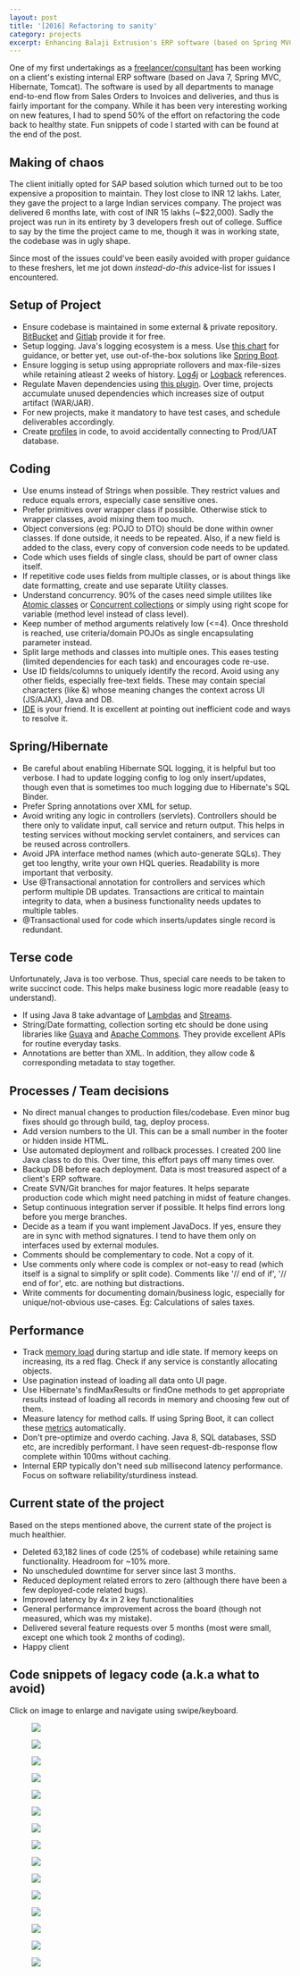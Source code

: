 ```yaml
---
layout: post
title: '[2016] Refactoring to sanity'
category: projects
excerpt: Enhancing Balaji Extrusion's ERP software (based on Spring MVC).
---
```


One of my first undertakings as a [freelancer/consultant](http://deepakvadgama.com/blog/circle-into-tangent/) has been working on a client's existing internal ERP software (based on Java 7, Spring MVC, Hibernate, Tomcat). 
The software is used by all departments to manage end-to-end flow from Sales Orders to Invoices and deliveries, and thus is fairly important for the company. 
While it has been very interesting working on new features, I had to spend 50% of the effort on refactoring the code back to healthy state. 
Fun snippets of code I started with can be found at the end of the post. 

## Making of chaos
The client initially opted for SAP based solution which turned out to be too expensive a proposition to maintain. They lost close to INR 12 lakhs.
Later, they gave the project to a large Indian services company. The project was delivered 6 months late, with cost of INR 15 lakhs (~$22,000).
Sadly the project was run in its entirety by 3 developers fresh out of college.
Suffice to say by the time the project came to me, though it was in working state, the codebase was in ugly shape.
 
Since most of the issues could've been easily avoided with proper guidance to these freshers, 
let me jot down *instead-do-this* advice-list for issues I encountered.

## Setup of Project
- Ensure codebase is maintained in some external & private repository. [BitBucket](http://bitbucket.org) and [Gitlab](http://gitlab.com) provide it for free.
- Setup logging. Java's logging ecosystem is a mess. Use [this chart](http://www.slf4j.org/images/legacy.png) for guidance, or better yet, use out-of-the-box solutions like [Spring Boot](http://projects.spring.io/spring-boot/).
- Ensure logging is setup using appropriate rollovers and max-file-sizes while retaining atleast 2 weeks of history. [Log4j](https://logging.apache.org/log4php/docs/appenders/rolling-file.html) or [Logback](http://stackoverflow.com/a/14199642/3494368) references. 
- Regulate Maven dependencies using [this plugin](https://maven.apache.org/plugins/maven-dependency-plugin/analyze-mojo.html). Over time, projects accumulate unused dependencies which increases size of output artifact (WAR/JAR).
- For new projects, make it mandatory to have test cases, and schedule deliverables accordingly.
- Create [profiles](https://docs.spring.io/spring-boot/docs/.../boot-features-profiles.html) in code, to avoid accidentally connecting to Prod/UAT database.

## Coding
- Use enums instead of Strings when possible. They restrict values and reduce equals errors, especially case sensitive ones.
- Prefer primitives over wrapper class if possible. Otherwise stick to wrapper classes, avoid mixing them too much.
- Object conversions (eg: POJO to DTO) should be done within owner classes. If done outside, it needs to be repeated. Also, if a new field is added to the class, every copy of conversion code needs to be updated.
- Code which uses fields of single class, should be part of owner class itself.
- If repetitive code uses fields from multiple classes, or is about things like date formatting, create and use separate Utility classes.
- Understand concurrency. 90% of the cases need simple utilites like [Atomic classes](https://docs.oracle.com/javase/tutorial/essential/concurrency/atomicvars.html) or [Concurrent collections](https://docs.oracle.com/javase/tutorial/essential/concurrency/collections.html) or simply using right scope for variable (method level instead of class level). 
- Keep number of method arguments relatively low (<=4). Once threshold is reached, use criteria/domain POJOs as single encapsulating parameter instead.
- Split large methods and classes into multiple ones. This eases testing (limited dependencies for each task) and encourages code re-use.
- Use ID fields/columns to uniquely identify the record. Avoid using any other fields, especially free-text fields. These may contain special characters (like &) whose meaning changes the context across UI (JS/AJAX), Java and DB.
- [IDE](http://jetbrains.com/idea) is your friend. It is excellent at pointing out inefficient code and ways to resolve it. 

## Spring/Hibernate
- Be careful about enabling Hibernate SQL logging, it is helpful but too verbose. 
I had to update logging config to log only insert/updates, though even that is sometimes too much logging due to Hibernate's SQL Binder.
- Prefer Spring annotations over XML for setup.  
- Avoid writing any logic in controllers (servlets). Controllers should be there only to validate input, call service and return output. 
This helps in testing services without mocking servlet containers, and services can be reused across controllers.
- Avoid JPA interface method names (which auto-generate SQLs). They get too lengthy, write your own HQL queries. Readability is more important that verbosity.   
- Use @Transactional annotation for controllers and services which perform multiple DB updates. Transactions are critical to maintain integrity to data, when a business functionality needs updates to multiple tables.   
- @Transactional used for code which inserts/updates single record is redundant.  

## Terse code
Unfortunately, Java is too verbose. Thus, special care needs to be taken to write succinct code. This helps make business logic more readable (easy to understand).

- If using Java 8 take advantage of [Lambdas](https://docs.oracle.com/javase/tutorial/java/javaOO/lambdaexpressions.html) and [Streams](https://docs.oracle.com/javase/tutorial/collections/streams/).
- String/Date formatting, collection sorting etc should be done using libraries like [Guava](https://code.google.com/p/guava-libraries/) and [Apache Commons](https://commons.apache.org).
 They provide excellent APIs for routine everyday tasks.
- Annotations are better than XML. In addition, they allow code & corresponding metadata to stay together.

## Processes / Team decisions
- No direct manual changes to production files/codebase. Even minor bug fixes should go through build, tag, deploy process.
- Add version numbers to the UI. This can be a small number in the footer or hidden inside HTML.
- Use automated deployment and rollback processes. I created 200 line Java class to do this. Over time, this effort pays off many times over.
- Backup DB before each deployment. Data is most treasured aspect of a client's ERP software. 
- Create SVN/Git branches for major features. It helps separate production code which might need patching in midst of feature changes.
- Setup continuous integration server if possible. It helps find errors long before you merge branches. 
- Decide as a team if you want implement JavaDocs. If yes, ensure they are in sync with method signatures. I tend to have them only on interfaces used by external modules.
- Comments should be complementary to code. Not a copy of it.
- Use comments only where code is complex or not-easy to read (which itself is a signal to simplify or split code). 
Comments like '// end of if', '// end of for', etc. are nothing but distractions.
- Write comments for documenting domain/business logic, especially for unique/not-obvious use-cases. Eg: Calculations of sales taxes. 

## Performance
- Track [memory load](https://docs.oracle.com/javase/8/docs/technotes/guides/management/jconsole.html) during startup and idle state. 
If memory keeps on increasing, its a red flag. Check if any service is constantly allocating objects. 
- Use pagination instead of loading all data onto UI page. 
- Use Hibernate's findMaxResults or findOne methods to get appropriate results instead of loading all records in memory and choosing few out of them.
- Measure latency for method calls. If using Spring Boot, it can collect these [metrics](http://docs.spring.io/spring-boot/docs/current/reference/html/production-ready-metrics.html) automatically.
- Don't pre-optimize and overdo caching. Java 8, SQL databases, SSD etc, are incredibly performant. 
I have seen request-db-response flow complete within 100ms without caching. 
- Internal ERP typically don't need sub millisecond latency performance. Focus on software reliability/sturdiness instead.

## Current state of the project
Based on the steps mentioned above, the current state of the project is much healthier.

- Deleted 63,182 lines of code (25% of codebase) while retaining same functionality. Headroom for ~10% more. 
- No unscheduled downtime for server since last 3 months.
- Reduced deployment related errors to zero (although there have been a few deployed-code related bugs). 
- Improved latency by 4x in 2 key functionalities 
- General performance improvement across the board (though not measured, which was my mistake).
- Delivered several feature requests over 5 months (most were small, except one which took 2 months of coding).
- Happy client

## Code snippets of legacy code (a.k.a what to avoid) 
Click on image to enlarge and navigate using swipe/keyboard.

<figure>
    <a href="{{ site.url }}/images/blog/balaji/1-string-format-abuse.png"><img src="{{ site.url }}/images/blog/balaji/1-string-format-abuse.png"></a>
</figure>
<figure>
    <a href="{{ site.url }}/images/blog/balaji/2-conversions-to-set-single-field.png"><img src="{{ site.url }}/images/blog/balaji/2-conversions-to-set-single-field.png"></a>
</figure>
<figure>
    <a href="{{ site.url }}/images/blog/balaji/3-year-joda-time-repitition.png"><img src="{{ site.url }}/images/blog/balaji/3-year-joda-time-repitition.png"></a>
</figure>
<figure>
    <a href="{{ site.url }}/images/blog/balaji/4-string-equals-multiple.png"><img src="{{ site.url }}/images/blog/balaji/4-string-equals-multiple.png"></a>
</figure>
<figure>
    <a href="{{ site.url }}/images/blog/balaji/5-method-arguments.png"><img src="{{ site.url }}/images/blog/balaji/5-method-arguments.png"></a>
</figure>
<figure>
    <a href="{{ site.url }}/images/blog/balaji/6-date-mess.png"><img src="{{ site.url }}/images/blog/balaji/6-date-mess.png"></a>
</figure>
<figure>
    <a href="{{ site.url }}/images/blog/balaji/7-comments-in-if-end.png"><img src="{{ site.url }}/images/blog/balaji/7-comments-in-if-end.png"></a>
</figure>
<figure>
    <a href="{{ site.url }}/images/blog/balaji/8-no-code-in-if.png"><img src="{{ site.url }}/images/blog/balaji/8-no-code-in-if.png"></a>
</figure>
<figure>
    <a href="{{ site.url }}/images/blog/balaji/9-incorrect-month-and-verbose.png"><img src="{{ site.url }}/images/blog/balaji/9-incorrect-month-and-verbose.png"></a>
</figure>
<figure>
    <a href="{{ site.url }}/images/blog/balaji/10-everyline-a-comment.png"><img src="{{ site.url }}/images/blog/balaji/10-everyline-a-comment.png"></a>
</figure>
<figure>
    <a href="{{ site.url }}/images/blog/balaji/11-iteration-set-order.png"><img src="{{ site.url }}/images/blog/balaji/11-iteration-set-order.png"></a>
</figure>
<figure>
    <a href="{{ site.url }}/images/blog/balaji/12-actual-code-vs-useless-code.png"><img src="{{ site.url }}/images/blog/balaji/12-actual-code-vs-useless-code.png"></a>
</figure>
<figure>
    <a href="{{ site.url }}/images/blog/balaji/13-hibernate-constraints.png"><img src="{{ site.url }}/images/blog/balaji/13-hibernate-constraints.png"></a>
</figure>
<figure>
    <a href="{{ site.url }}/images/blog/balaji/14-is-number-check.png"><img src="{{ site.url }}/images/blog/balaji/14-is-number-check.png"></a>
</figure>
<figure>
    <a href="{{ site.url }}/images/blog/balaji/15-mess.png"><img src="{{ site.url }}/images/blog/balaji/15-mess.png"></a>
</figure>
